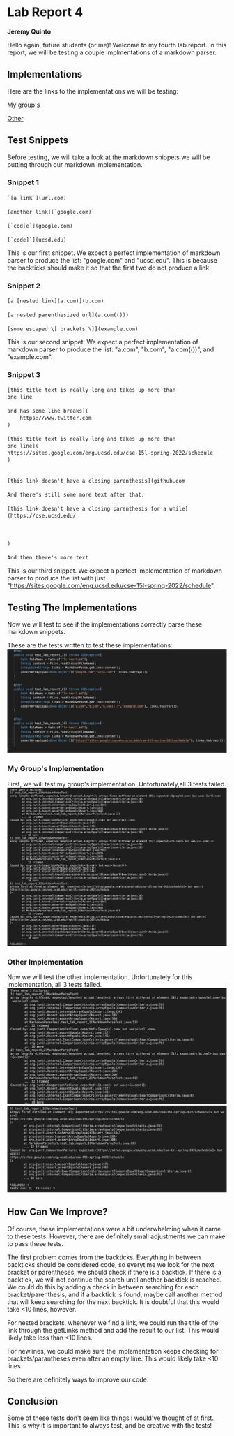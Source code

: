 # Lab Report 4
**Jeremy Quinto**

Hello again, future students (or me)! Welcome to my fourth lab report. In this report, we will be testing a couple implmentations of a markdown parser. 

## Implementations
Here are the links to the implementations we will be testing:

[My group's](https://github.com/wow13524/markdown-parser)

[Other](https://github.com/nidhidhamnani/markdown-parser)

## Test Snippets
Before testing, we will take a look at the markdown snippets we will be putting through our markdown implementation. 

### Snippet 1
```
`[a link`](url.com)

[another link](`google.com)`

[`cod[e`](google.com)

[`code]`](ucsd.edu)
```
This is our first snippet. We expect a perfect implementation of markdown parser to produce the list: "google.com" and "ucsd.edu". This is because the backticks should make it so that the first two do not produce a link.

### Snippet 2
```
[a [nested link](a.com)](b.com)

[a nested parenthesized url](a.com(()))

[some escaped \[ brackets \]](example.com)
```
This is our second snippet. We expect a perfect implementation of markdown parser to produce the list: "a.com", "b.com", "a.com(())", and "example.com".

### Snippet 3
```
[this title text is really long and takes up more than 
one line

and has some line breaks](
    https://www.twitter.com
)

[this title text is really long and takes up more than 
one line](
https://sites.google.com/eng.ucsd.edu/cse-15l-spring-2022/schedule
)


[this link doesn't have a closing parenthesis](github.com

And there's still some more text after that.

[this link doesn't have a closing parenthesis for a while](https://cse.ucsd.edu/



)

And then there's more text
```
This is our third snippet. We expect a perfect implementation of markdown parser to produce the list with just "https://sites.google.com/eng.ucsd.edu/cse-15l-spring-2022/schedule".

## Testing The Implementations
Now we will test to see if the implementations correctly parse these markdown snippets.

These are the tests written to test these implementations:
![Tests](parse-tests.png)

### My Group's Implementation
First, we will test my group's implementation. Unfortunately,all 3 tests failed. 
![Tests](my-tests.png)

### Other Implementation
Now we will test the other implementation. Unfortunately for this implementation, all 3 tests failed. 
![Tests 1 and 2](other-tests12.png)
![Test 3](other-tests3.png)

## How Can We Improve?
Of course, these implementations were a bit underwhelming when it came to these tests. However, there are definitely small adjustments we can make to pass these tests. 

The first problem comes from the backticks. Everything in between backticks should be considered code, so everytime we look for the next bracket or parentheses, we should check if there is a backtick. If there is a backtick, we will not continue the search until another backtick is reached. We could do this by adding a check in between searching for each bracket/parenthesis, and if a backtick is found, maybe call another method that will keep searching for the next backtick. It is doubtful that this would take <10 lines, however. 

For nested brackets, whenever we find a link, we could run the title of the link through the getLinks method and add the result to our list. This would likely take less than <10 lines.

For newlines, we could make sure the implementation keeps checking for brackets/parantheses even after an empty line. This would likely take <10 lines.

So there are definitely ways to improve our code. 

## Conclusion
Some of these tests don't seem like things I would've thought of at first. This is why it is important to always test, and be creative with the tests!